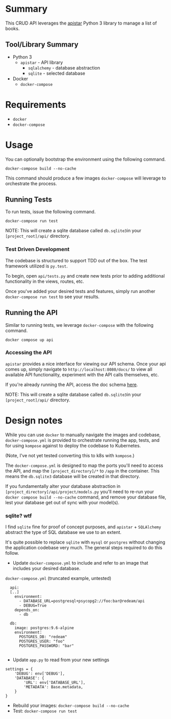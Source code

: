 # Summary

This CRUD API leverages the [apistar](https://github.com/encode/apistar) Python 3 library to manage a list of books.

## Tool/Library Summary

* Python 3
  * `apistar` - API library
    * `sqlalchemy` - database abstraction
    * `sqlite` - selected database
* Docker
  * `docker-compose`

# Requirements

- `docker`
- `docker-compose`

# Usage

You can optionally bootstrap the environment using the following command.

`docker-compose build --no-cache`

This command should produce a few images `docker-compose` will leverage to orchestrate the process.

## Running Tests

To run tests, issue the following command.

`docker-compose run test`

NOTE: This will create a sqlite database called `db.sqlite3`in your `[project_root]/api/` directory.

### Test Driven Development

The codebase is structured to support TDD out of the box. The test framework utilized is  `py.test`.

To begin, open `api/tests.py` and create new tests prior to adding additional functionality in the views, routes, etc.

Once you've added your desired tests and features, simply run another `docker-compose run test` to see your results.

## Running the API

Similar to running tests, we leverage `docker-compose` with the following command.

`docker compose up api`

### Accessing the API

`apistar` provides a nice interface for viewing our API schema. Once your api comes up, simply navigate to `http://localhost:8080/docs/` to view all available API functionality, experiment with the API calls themselves, etc.

If you're already running the API, access the doc schema [here](http://localhost:8080/docs/).

NOTE: This will create a sqlite database called `db.sqlite3`in your `[project_root]/api/` directory.

# Design notes

While you can use `docker` to manually navigate the images and codebase, `docker-compose.yml` is provided to orchestrate running the app, tests, and for using `kompose` against to deploy the codebase to Kubernetes.

(Note, I've not yet tested converting this to k8s with `kompose`.)

The `docker-compose.yml` is designed to map the ports you'll need to access the API, and map the `[project_directory]/*` to `/app` in the container. This means the `db.sqlite3` database will be created in that directory.

If you fundamentally alter your database abstraction in `[project_directory]/api/project/models.py` you'll need to re-run your `docker compose build --no-cache` command, and remove your database file, lest your database get out of sync with your model(s).

### sqlite? wtf

I find `sqlite` fine for proof of concept purposes, and `apistar` + `SQLAlchemy` abstract the type of SQL database we use to an extent.  

It's quite possible to replace `sqlite` with `mysql` or `postgres` without changing the application codebase very much. The general steps required to do this follow.

-  Update `docker-compose.yml` to include and refer to an image that includes your desired database. 

`docker-compose.yml` (truncated example, untested)
```
  api:
  [..]
    environment:
      - DATABASE_URL=postgresql+psycopg2://foo:bar@redeam/api
      - DEBUG=True
    depends_on:
      - db

  db:
    image: postgres:9.6-alpine
    environment:
      POSTGRES_DB: "redeam"
      POSTGRES_USER: "foo"
      POSTGRES_PASSWORD: "bar"
      
```

- Update `app.py` to read from your new settings

```
settings = {
    'DEBUG': env['DEBUG'],
    'DATABASE': {
        'URL': env['DATABASE_URL'],
        'METADATA': Base.metadata,
    }
}
```

- Rebuild your images: `docker-compose build --no-cache`
- Test: `docker-compose run test`
